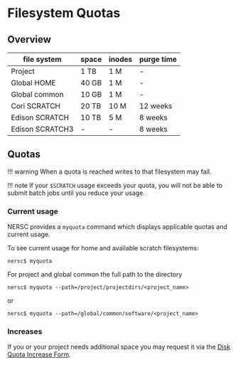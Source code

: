 # Filesystem Quotas

## Overview

| file system     | space | inodes | purge time |
|-----------------|-------|--------|------------|
| Project         | 1 TB  | 1 M    | -          |
| Global HOME     | 40 GB | 1 M    | -          |
| Global common   | 10 GB | 1 M    | -          |
| Cori SCRATCH    | 20 TB | 10 M   | 12 weeks   |
| Edison SCRATCH  | 10 TB | 5 M    | 8 weeks    |
| Edison SCRATCH3 | -     | -      | 8 weeks    |

## Quotas

!!! warning
	When a quota is reached writes to that filesystem may fail.

!!! note
	If your `$SCRATCH` usage exceeds your quota, you will not be
	able to submit batch jobs until you reduce your usage.

### Current usage

NERSC provides a `myquota` command which displays applicable quotas
and current usage.

To see current usage for home and available scratch filesystems:
```
nersc$ myquota
```

For project and global common the full path to the directory
```
nersc$ myquota --path=/project/projectdirs/<project_name>
```

or

```
nersc$ myquota --path=/global/common/software/<project_name>
```

### Increases

If you or your project needs additional space you may request it via
the
[Disk Quota Increase Form](https://nersc.service-now.com/nav_to.do?uri=catalog_home.do).
